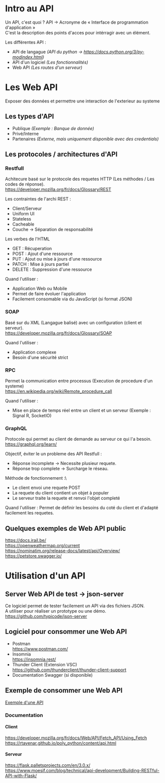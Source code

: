 # Intro au API
Un API, c'est quoi ?
API -> Acronyme de « Interface de programmation d'application »\
C'est la description des points d'acces pour intérragir avec un élément.

Les différentes API :
 - API de langague _(API du python -> https://docs.python.org/3/py-modindex.html)_
 - API d'un logiciel _(Les fonctionnalités)_
 - Web API _(Les routes d'un serveur)_

# Les Web API
Exposer des données et permettre une interaction de l'exterieur au systeme

## Les types d'API 
- Publique _(Exemple : Banque de donnée)_
- Privé/Interne
- Partenaires _(Externe, mais uniquement disponible avec des credentials)_

## Les protocoles / architectures d'API
### Restfull
Achitecure basé sur le protocole des requetes HTTP (Les méthodes / Les codes de réponse).\
https://developer.mozilla.org/fr/docs/Glossary/REST

Les contraintes de l'archi REST : 
 - Client/Serveur
 - Uniform UI
 - Stateless
 - Cacheable
 - Couche -> Séparation de responsabilité 

Les verbes de l'HTML
 - GET : Récuperation
 - POST : Ajout d'une ressource
 - PUT : Ajout ou mise à jours d'une ressource
 - PATCH : Mise à jours partiel
 - DELETE : Suppression d'une ressource

Quand l'utiliser :
 - Application Web ou Mobile
 - Permet de faire évoluer l'application
 - Facilement consomable via du JavaScript (si format JSON)

### SOAP
Basé sur du XML (Langague balisé) avec un configuration (client et serveur).\
https://developer.mozilla.org/fr/docs/Glossary/SOAP


Quand l'utiliser : 
 - Application complexe
 - Besoin d'une sécurité strict

### RPC
Permet la communication entre processus (Execution de procedure d'un systeme)\
https://en.wikipedia.org/wiki/Remote_procedure_call

Quand l'utiliser : 
 - Mise en place de temps réel entre un client et un serveur (Exemple : Signal R, SocketIO)

### GraphQL
Protocole qui permet au client de demande au serveur ce qui l'a besoin.\
https://graphql.org/learn/

Objectif, éviter le un probleme des API Restfull : 
 - Réponse incomplete -> Necessite plusieur requete.
 - Réponse trop complete -> Surcharge le réseau.

Méthode de fonctionnement :\
 - Le client envoi une requete POST
 - La requete du client contient un objet à populer
 - Le serveur traite la requete et renvoi l'objet completé

Quand l'utiliser : 
Permet de définir les besoins du coté du client et d'adapté facilement les requetes.

## Quelques exemples de Web API public
https://docs.irail.be/ \
https://openweathermap.org/current \
https://nominatim.org/release-docs/latest/api/Overview/ \
https://petstore.swagger.io/

# Utilisation d'un API

## Server Web API de test -> json-server
Ce logiciel permet de tester facilement un API via des fichiers JSON.\
A utiliser pour réaliser un prototype ou une démo.\
https://github.com/typicode/json-server

## Logiciel pour consommer une Web API
- Postman\
https://www.postman.com/
- Insomnia\
https://insomnia.rest/
- Thunder Client (Extension VSC)\
https://github.com/thunderclient/thunder-client-support
- Documentation Swagger (si disponible)

## Exemple de consommer une Web API
[Exemple d'une API](/demo/consommation-webapi.html)

### Documentation
#### Client
https://developer.mozilla.org/fr/docs/Web/API/Fetch_API/Using_Fetch \
https://rtavenar.github.io/poly_python/content/api.html
#### Serveur
https://flask.palletsprojects.com/en/3.0.x/ \
https://www.moesif.com/blog/technical/api-development/Building-RESTful-API-with-Flask/
